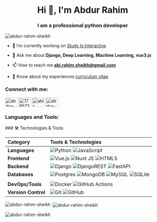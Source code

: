 <h1 align="center">Hi 👋, I'm Abdur Rahim</h1>
<h3 align="center">I am a professional python developer</h3>

<p align="left"> <img src="https://komarev.com/ghpvc/?username=abdur-rahim-sheikh&label=Profile%20views&color=0e75b6&style=flat" alt="abdur-rahim-sheikh" /> </p>

- 🔭 I’m currently working on [Study Is Interactive](https://abir-interactive-study.streamlit.app/)

- 💬 Ask me about **Django, Deep Learning, Machine Learning, vue3.js**

- 📫 How to reach me **abi.rahim.sheikh@gmail.com**

- 📄 Know about my experiences [curriculum vitae](https://github.com/Abdur-Rahim-sheikh/Abdur-Rahim-sheikh/blob/main/media/abdur_rahim_cv.pdf)

<h3 align="left">Connect with me:</h3>
<p align="left">
<a href="https://linkedin.com/in/abdur-rahim-sheikh-168398172" target="blank"><img align="center" src="https://raw.githubusercontent.com/rahuldkjain/github-profile-readme-generator/master/src/images/icons/Social/linked-in-alt.svg" alt="abdur-rahim-sheikh-168398172" height="30" width="40" /></a>
<a href="https://stackoverflow.com/users/17957276/abdur-rahim-sheikh" target="blank"><img align="center" src="https://raw.githubusercontent.com/rahuldkjain/github-profile-readme-generator/master/src/images/icons/Social/stack-overflow.svg" alt="17957276/abdur-rahim-sheikh" height="30" width="40" /></a>
<a href="https://codeforces.com/profile/abir" target="blank"><img align="center" src="https://raw.githubusercontent.com/rahuldkjain/github-profile-readme-generator/master/src/images/icons/Social/codeforces.svg" alt="abir" height="30" width="40" /></a>
<a href="https://www.leetcode.com/abdur-rahim-sheikh/" target="blank"><img align="center" src="https://raw.githubusercontent.com/rahuldkjain/github-profile-readme-generator/master/src/images/icons/Social/leet-code.svg" alt="abdur-rahim-sheikh/" height="30" width="40" /></a>
</p>

<h3 align="left">Languages and Tools:</h3>
### 🛠️ Technologies & Tools

| Category            | Tools & Technologies                                                                                                                                                                                                                                                                                                                                                                                                                                     |
| :------------------ | :------------------------------------------------------------------------------------------------------------------------------------------------------------------------------------------------------------------------------------------------------------------------------------------------------------------------------------------------------------------------------------------------------------------------------------------------------- |
| **Languages**       | ![Python](https://img.shields.io/badge/python-3670A0?style=for-the-badge&logo=python&logoColor=ffdd54) ![JavaScript](https://img.shields.io/badge/javascript-%23323330.svg?style=for-the-badge&logo=javascript&logoColor=%23F7DF1E)                                                                                                                                                                                                                      |
| **Frontend**        | ![Vue.js](https://img.shields.io/badge/vue.js-%2335495e.svg?style=for-the-badge&logo=vuedotjs&logoColor=%234FC08D) ![Nuxt JS](https://img.shields.io/badge/Nuxt-002E3B?style=for-the-badge&logo=nuxt.js&logoColor=#00DC82) ![HTML5](https://img.shields.io/badge/html5-%23E34F26.svg?style=for-the-badge&logo=html5&logoColor=white)                                                                                                                     |
| **Backend**         | ![Django](https://img.shields.io/badge/django-%23092E20.svg?style=for-the-badge&logo=django&logoColor=white) ![DjangoREST](https://img.shields.io/badge/DJANGO-REST-ff1709?style=for-the-badge&logo=django&logoColor=white&color=ff1709&labelColor=gray) ![FastAPI](https://img.shields.io/badge/FastAPI-005571?style=for-the-badge&logo=fastapi)                                                                                                        |
| **Databases**       | ![Postgres](https://img.shields.io/badge/postgres-%23316192.svg?style=for-the-badge&logo=postgresql&logoColor=white) ![MongoDB](https://img.shields.io/badge/MongoDB-%234ea94b.svg?style=for-the-badge&logo=mongodb&logoColor=white) ![MySQL](https://img.shields.io/badge/mysql-4479A1.svg?style=for-the-badge&logo=mysql&logoColor=white) ![SQLite](https://img.shields.io/badge/sqlite-%2307405e.svg?style=for-the-badge&logo=sqlite&logoColor=white) |
|                     |
| **DevOps/Tools**    | ![Docker](https://img.shields.io/badge/docker-%230db7ed.svg?style=for-the-badge&logo=docker&logoColor=white) ![GitHub Actions](https://img.shields.io/badge/github%20actions-%232671E5.svg?style=for-the-badge&logo=githubactions&logoColor=white)                                                                                                                                                                                                       |
| **Version Control** | ![Git](https://img.shields.io/badge/git-%23F05033.svg?style=for-the-badge&logo=git&logoColor=white) ![GitHub](https://img.shields.io/badge/github-%23121011.svg?style=for-the-badge&logo=github&logoColor=white)                                                                                                                                                                                                                                         |

<p><img align="left" src="https://github-readme-stats.vercel.app/api/top-langs?username=abdur-rahim-sheikh&show_icons=true&locale=en&layout=compact" alt="abdur-rahim-sheikh" /></p>

<p>&nbsp;<img align="center" src="https://github-readme-stats.vercel.app/api?username=abdur-rahim-sheikh&show_icons=true&locale=en" alt="abdur-rahim-sheikh" /></p>

<p><img align="center" src="https://github-readme-streak-stats.herokuapp.com/?user=abdur-rahim-sheikh&" alt="abdur-rahim-sheikh" /></p>
